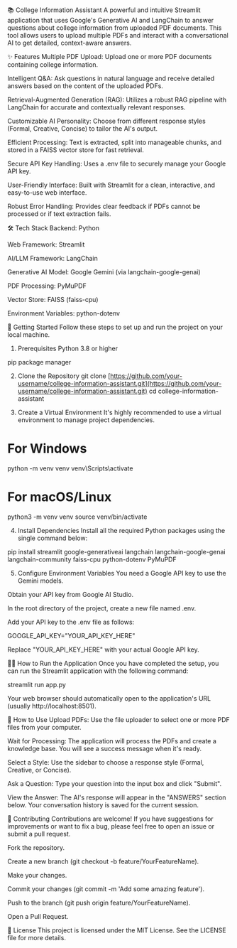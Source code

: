 📚 College Information Assistant
A powerful and intuitive Streamlit application that uses Google's Generative AI and LangChain to answer questions about college information from uploaded PDF documents. This tool allows users to upload multiple PDFs and interact with a conversational AI to get detailed, context-aware answers.

✨ Features
Multiple PDF Upload: Upload one or more PDF documents containing college information.

Intelligent Q&A: Ask questions in natural language and receive detailed answers based on the content of the uploaded PDFs.

Retrieval-Augmented Generation (RAG): Utilizes a robust RAG pipeline with LangChain for accurate and contextually relevant responses.

Customizable AI Personality: Choose from different response styles (Formal, Creative, Concise) to tailor the AI's output.

Efficient Processing: Text is extracted, split into manageable chunks, and stored in a FAISS vector store for fast retrieval.

Secure API Key Handling: Uses a .env file to securely manage your Google API key.

User-Friendly Interface: Built with Streamlit for a clean, interactive, and easy-to-use web interface.

Robust Error Handling: Provides clear feedback if PDFs cannot be processed or if text extraction fails.

🛠️ Tech Stack
Backend: Python

Web Framework: Streamlit

AI/LLM Framework: LangChain

Generative AI Model: Google Gemini (via langchain-google-genai)

PDF Processing: PyMuPDF

Vector Store: FAISS (faiss-cpu)

Environment Variables: python-dotenv

🚀 Getting Started
Follow these steps to set up and run the project on your local machine.

1. Prerequisites
Python 3.8 or higher

pip package manager

2. Clone the Repository
git clone [https://github.com/your-username/college-information-assistant.git](https://github.com/your-username/college-information-assistant.git)
cd college-information-assistant

3. Create a Virtual Environment
It's highly recommended to use a virtual environment to manage project dependencies.

# For Windows
python -m venv venv
venv\Scripts\activate

# For macOS/Linux
python3 -m venv venv
source venv/bin/activate

4. Install Dependencies
Install all the required Python packages using the single command below:

pip install streamlit google-generativeai langchain langchain-google-genai langchain-community faiss-cpu python-dotenv PyMuPDF

5. Configure Environment Variables
You need a Google API key to use the Gemini models.

Obtain your API key from Google AI Studio.

In the root directory of the project, create a new file named .env.

Add your API key to the .env file as follows:

GOOGLE_API_KEY="YOUR_API_KEY_HERE"

Replace "YOUR_API_KEY_HERE" with your actual Google API key.

🏃‍♀️ How to Run the Application
Once you have completed the setup, you can run the Streamlit application with the following command:

streamlit run app.py

Your web browser should automatically open to the application's URL (usually http://localhost:8501).

📝 How to Use
Upload PDFs: Use the file uploader to select one or more PDF files from your computer.

Wait for Processing: The application will process the PDFs and create a knowledge base. You will see a success message when it's ready.

Select a Style: Use the sidebar to choose a response style (Formal, Creative, or Concise).

Ask a Question: Type your question into the input box and click "Submit".

View the Answer: The AI's response will appear in the "ANSWERS" section below. Your conversation history is saved for the current session.

🤝 Contributing
Contributions are welcome! If you have suggestions for improvements or want to fix a bug, please feel free to open an issue or submit a pull request.

Fork the repository.

Create a new branch (git checkout -b feature/YourFeatureName).

Make your changes.

Commit your changes (git commit -m 'Add some amazing feature').

Push to the branch (git push origin feature/YourFeatureName).

Open a Pull Request.

📄 License
This project is licensed under the MIT License. See the LICENSE file for more details.

